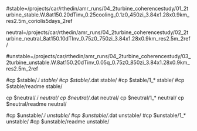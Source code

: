 

#stable=/projects/car/rthedin/amr_runs/04_2turbine_coherencestudy/01_2turbine_stable.W.8at150.20dTinv_0.25cooling_0.1z0_450zi_3.84x1.28x0.9km_res2.5m_coriolis5days_2ref

neutral=/projects/car/rthedin/amr_runs/04_2turbine_coherencestudy/02_2turbine_neutral_8at150.10dTInv_0.75z0_750zi_3.84x1.28x0.9km_res2.5m_2ref/

#unstable=/projects/car/rthedin/amr_runs/04_2turbine_coherencestudy/03_2turbine_unstable.W.8at150.20dTinv_0.05q_0.75z0_850zi_3.84x1.28x0.9km_res2.5m_2ref

#cp $stable/*.i        stable/
#cp $stable/*.dat      stable/
#cp $stable/1_*        stable/
#cp $stable/readme     stable/


cp $neutral/*.i        neutral/
cp $neutral/*.dat      neutral/
cp $neutral/1_*        neutral/
cp $neutral/readme     neutral/

#cp $unstable/*.i       unstable/
#cp $unstable/*.dat     unstable/
#cp $unstable/1_*       unstable/
#cp $unstable/readme    unstable/
